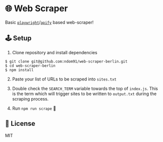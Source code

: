 # 🌐 Web Scraper

Basic [`playwright`](https://playwright.dev)/[`apify`](https://sdk.apify.com/) based web-scraper!

## 🕹️ Setup

1. Clone repository and install dependencies

```
$ git clone git@github.com:ndom91/web-scraper-berlin.git
$ cd web-scraper-berlin
$ npm install
```

2. Paste your list of URLs to be scraped into `sites.txt`

3. Double check the `SEARCH_TERM` variable towards the top of `index.js`. This is the term which will trigger sites to be written to `output.txt` during the scraping process.

4. Run `npm run scrape` :tada:

## 📝 License

MIT
